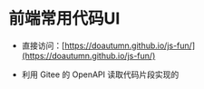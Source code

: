 # 前端常用代码UI

- 直接访问：[https://doautumn.github.io/js-fun/](https://doautumn.github.io/js-fun/)

- 利用 Gitee 的 OpenAPI 读取代码片段实现的
